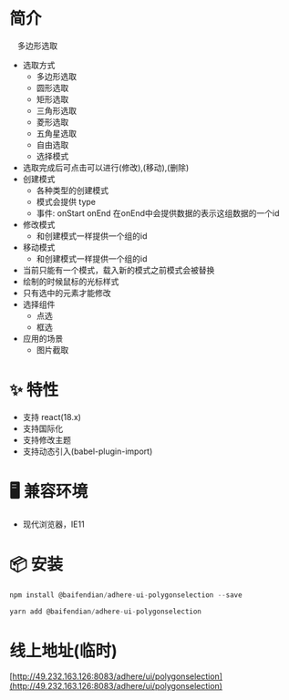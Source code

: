 # 简介
&ensp;&ensp;多边形选取

* 选取方式
  - 多边形选取
  - 圆形选取
  - 矩形选取
  - 三角形选取
  - 菱形选取
  - 五角星选取
  - 自由选取
  - 选择模式
* 选取完成后可点击可以进行(修改),(移动),(删除)
* 创建模式
  - 各种类型的创建模式
  - 模式会提供 type
  - 事件: onStart onEnd 在onEnd中会提供数据的表示这组数据的一个id
* 修改模式
  - 和创建模式一样提供一个组的id
* 移动模式
  - 和创建模式一样提供一个组的id 
* 当前只能有一个模式，载入新的模式之前模式会被替换 
* 绘制的时候鼠标的光标样式
* 只有选中的元素才能修改
* 选择组件
  - 点选
  - 框选
* 应用的场景
  - 图片截取 

# ✨ 特性
- 支持 react(18.x)
- 支持国际化
- 支持修改主题
- 支持动态引入(babel-plugin-import)

# 🖥 兼容环境
- 现代浏览器，IE11

# 📦 安装
```javascript
npm install @baifendian/adhere-ui-polygonselection --save
``` 

```javascript
yarn add @baifendian/adhere-ui-polygonselection
```

# 线上地址(临时)
[http://49.232.163.126:8083/adhere/ui/polygonselection](http://49.232.163.126:8083/adhere/ui/polygonselection)

